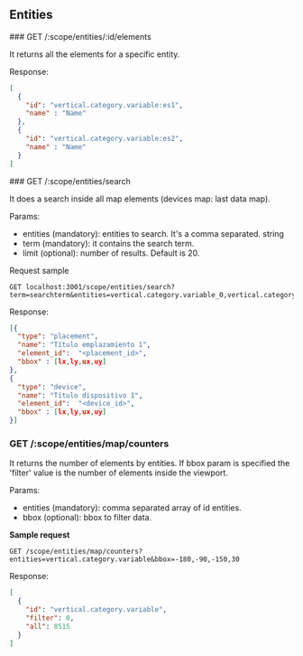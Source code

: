 ## Entities

### GET /:scope/entities/:id/elements

It returns all the elements for a specific entity.

Response:
```json
[
  {
    "id": "vertical.category.variable:es1",
    "name" : "Name"
  },
  {
    "id": "vertical.category.variable:es2",
    "name" : "Name"
  }
]
```

### GET /:scope/entities/search

It does a search inside all map elements (devices map: last data map).

Params:
- entities (mandatory): entities to search. It's a comma separated. string
- term (mandatory): it contains the search term.
- limit (optional): number of results. Default is 20.

Request sample
```
GET localhost:3001/scope/entities/search?term=searchterm&entities=vertical.category.variable_0,vertical.category.variable_1,vertical.category.variable_2,vertical.category.variable_3&limit=10
```

Response:
```json
[{
  "type": "placement",
  "name": "Título emplazamiento 1",
  "element_id":  "<placement_id>",
  "bbox" : [lx,ly,ux,uy]
},
{
  "type": "device",
  "name": "Título dispositivo 1",
  "element_id":  "<device_id>",
  "bbox" : [lx,ly,ux,uy]
}]
```

### GET /:scope/entities/map/counters

It returns the number of elements by entities. If bbox param is specified the 'filter' value is the number of elements inside the viewport.

Params:
- entities (mandatory): comma separated array of id entities.
- bbox (optional): bbox to filter data.

**Sample request**
```
GET /scope/entities/map/counters?entities=vertical.category.variable&bbox=-180,-90,-150,30
```

Response:
```json
[
  {
    "id": "vertical.category.variable",
    "filter": 0,
    "all": 8515
  }
]
```
